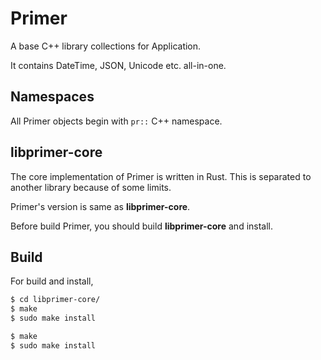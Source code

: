 Primer
========

A base C++ library collections for Application.

It contains DateTime, JSON, Unicode etc. all-in-one.

Namespaces
----------

All Primer objects begin with `pr::` C++ namespace.

libprimer-core
--------------

The core implementation of Primer is written in Rust. This is separated to
another library because of some limits.

Primer's version is same as **libprimer-core**.

Before build Primer, you should build **libprimer-core** and install.

Build
-----

For build and install,

```sh
$ cd libprimer-core/
$ make
$ sudo make install
```

```sh
$ make
$ sudo make install
```

